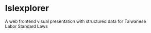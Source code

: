 # lslexplorer
A web frontend visual presentation with structured data for Taiwanese Labor Standard Laws

